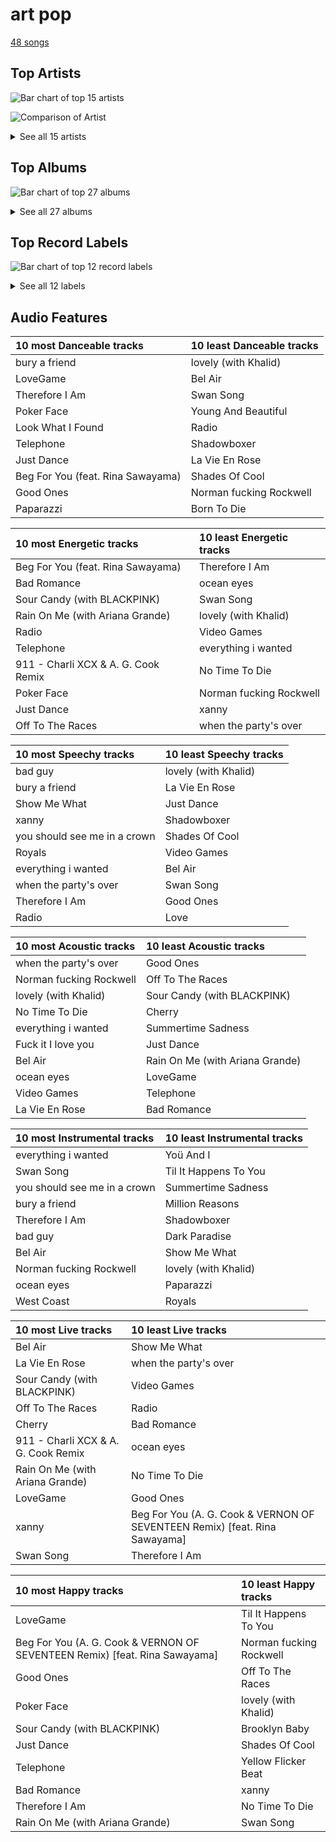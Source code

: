 # art pop

[48 songs](art_pop_tracks.md)

## Top Artists

![Bar chart of top 15 artists](../images/genres/art_pop/artists.png)

![Comparison of Artist](../images/genres/art_pop/artists_comparison.png)


<details>
<summary>See all 15 artists</summary>

|   Number of Tracks | Art                                                                                              | Artist                                       | 🔗                                                           |
|-------------------:|:-------------------------------------------------------------------------------------------------|:---------------------------------------------|:------------------------------------------------------------|
|                 17 | <img src="https://i.scdn.co/image/ab6761610000e5ebb99cacf8acd5378206767261" alt="" width="50" /> | [Lana Del Rey](../artists/lana_del_rey.md)   | [🔗](https://open.spotify.com/artist/00FQb4jTyendYWaN8pK0wa) |
|                 14 | <img src="https://i.scdn.co/image/ab6761610000e5ebc8d3d98a1bccbe71393dbfbf" alt="" width="50" /> | [Lady Gaga](../artists/lady_gaga.md)         | [🔗](https://open.spotify.com/artist/1HY2Jd0NmPuamShAr6KMms) |
|                 10 | <img src="https://i.scdn.co/image/ab6761610000e5ebd8b9980db67272cb4d2c3daf" alt="" width="50" /> | [Billie Eilish](../artists/billie_eilish.md) | [🔗](https://open.spotify.com/artist/6qqNVTkY8uBg9cP3Jd7DAH) |
|                  4 | <img src="https://i.scdn.co/image/ab6761610000e5eb576cb43281160e345f728b71" alt="" width="50" /> | Charli XCX                                   | [🔗](https://open.spotify.com/artist/25uiPmTg16RbhZWAqwLBy5) |
|                  3 | <img src="https://i.scdn.co/image/ab6761610000e5eb9df0f924a5e609c8da143cd5" alt="" width="50" /> | A. G. Cook                                   | [🔗](https://open.spotify.com/artist/335TWGWGFan4vaacJzSiU8) |
|                  2 | <img src="https://i.scdn.co/image/ab6761610000e5ebd6442ba68c144b0c84b207a4" alt="" width="50" /> | Rina Sawayama                                | [🔗](https://open.spotify.com/artist/2KEqzdPS7M5YwGmiuPTdr5) |
|                  2 | <img src="https://i.scdn.co/image/ab6761610000e5ebc4902f080d3620b3e6da80c3" alt="" width="50" /> | Lorde                                        | [🔗](https://open.spotify.com/artist/163tK9Wjr9P9DmM0AVK7lm) |
|                  1 | <img src="https://i.scdn.co/image/ab6761610000e5eb2c44e078944196a8c1eec256" alt="" width="50" /> | Colby O'Donis                                | [🔗](https://open.spotify.com/artist/7fObcBw9VM3x7ntWKCYl0z) |
|                  1 | <img src="https://i.scdn.co/image/ab6761610000e5eb676338904deb80cffb568216" alt="" width="50" /> | [Beyoncé](../artists/beyonc_.md)             | [🔗](https://open.spotify.com/artist/6vWDO969PvNqNYHIOW5v0m) |
|                  1 | <img src="https://i.scdn.co/image/ab6761610000e5eb31072db9da0311ecfabe96bf" alt="" width="50" /> | Khalid                                       | [🔗](https://open.spotify.com/artist/6LuN9FCkKOj5PcnpouEgny) |
|                  1 | <img src="https://i.scdn.co/image/ab6761610000e5ebcdce7620dc940db079bf4952" alt="" width="50" /> | [Ariana Grande](../artists/ariana_grande.md) | [🔗](https://open.spotify.com/artist/66CXWjxzNUsdJxJ2JdwvnR) |
|                  1 | <img src="https://i.scdn.co/image/ab6761610000e5ebc9690bc711d04b3d4fd4b87c" alt="" width="50" /> | [BLACKPINK](../artists/blackpink.md)         | [🔗](https://open.spotify.com/artist/41MozSoPIsD1dJM0CLPjZF) |
|                  1 | <img src="https://i.scdn.co/image/ab6761610000e5ebf178cbda9bd9a389581ff021" alt="" width="50" /> | Fiona Apple                                  | [🔗](https://open.spotify.com/artist/3g2kUQ6tHLLbmkV7T4GPtL) |
|                  1 | <img src="https://i.scdn.co/image/ab6761610000e5eba8b955d42229e4cbd03d4cd8" alt="" width="50" /> | VERNON                                       | [🔗](https://open.spotify.com/artist/2Y34b9AOK30zXgL7cAH4NG) |
|                  1 | <img src="https://i.scdn.co/image/ab6761610000e5eb1271f542dad4241c87250fe5" alt="" width="50" /> | Cecile Believe                               | [🔗](https://open.spotify.com/artist/0nZHjqvdLoBy50ZzUH5FNU) |

</details>

## Top Albums

![Bar chart of top 27 albums](../images/genres/art_pop/albums.png)


<details>
<summary>See all 27 albums</summary>

|   Number of Tracks | Art                                                                                              | Album                                                                      | 🔗                                                          |
|-------------------:|:-------------------------------------------------------------------------------------------------|:---------------------------------------------------------------------------|:-----------------------------------------------------------|
|                  6 | <img src="https://i.scdn.co/image/ab67616d0000b273a1c37f3fd969287c03482c3b" alt="" width="50" /> | Born To Die                                                                | [🔗](https://open.spotify.com/album/4X8hAqIWpQyQks2yRhyqs4) |
|                  5 | <img src="https://i.scdn.co/image/ab67616d0000b27350a3147b4edd7701a876c6ce" alt="" width="50" /> | WHEN WE ALL FALL ASLEEP, WHERE DO WE GO?                                   | [🔗](https://open.spotify.com/album/0S0KGZnfBGSIssfF54WSJh) |
|                  4 | <img src="https://i.scdn.co/image/ab67616d0000b273631810af03785dbad83f5c81" alt="" width="50" /> | The Fame                                                                   | [🔗](https://open.spotify.com/album/1jpUMnKpRlng1OJN7LJauV) |
|                  3 | <img src="https://i.scdn.co/image/ab67616d0000b2731624590458126fc8b8c64c2f" alt="" width="50" /> | Ultraviolence (Deluxe)                                                     | [🔗](https://open.spotify.com/album/1ORxRsK3MrSLvh7VQTF01F) |
|                  3 | <img src="https://i.scdn.co/image/ab67616d0000b273879e9318cb9f4e05ee552ac9" alt="" width="50" /> | Norman Fucking Rockwell!                                                   | [🔗](https://open.spotify.com/album/5XpEKORZ4y6OrCZSKsi46A) |
|                  2 | <img src="https://i.scdn.co/image/ab67616d0000b2735c9890c0456a3719eeecd8aa" alt="" width="50" /> | The Fame Monster (Deluxe Edition)                                          | [🔗](https://open.spotify.com/album/6rePArBMb5nLWEaY9aQqL4) |
|                  2 | <img src="https://i.scdn.co/image/ab67616d0000b27395e2fd1accb339fa14878190" alt="" width="50" /> | Lust For Life                                                              | [🔗](https://open.spotify.com/album/7xYiTrbTL57QO0bb4hXIKo) |
|                  2 | <img src="https://i.scdn.co/image/ab67616d0000b2736040effba89b9b00a6f6743a" alt="" width="50" /> | Chromatica                                                                 | [🔗](https://open.spotify.com/album/05c49JgPmL4Uz2ZeqRx5SP) |
|                  2 | <img src="https://i.scdn.co/image/ab67616d0000b273f629eb64fd8ef76a97b154f5" alt="" width="50" /> | CRASH                                                                      | [🔗](https://open.spotify.com/album/1QqipMXWzJhr6yfcNKTp8B) |
|                  2 | <img src="https://i.scdn.co/image/ab67616d0000b273e2d156fdc691f57900134342" alt="" width="50" /> | A Star Is Born Soundtrack                                                  | [🔗](https://open.spotify.com/album/4sLtOBOzn4s3GDUv3c5oJD) |
|                  1 | <img src="https://i.scdn.co/image/ab67616d0000b2738a3f0a3ca7929dea23cd274c" alt="" width="50" /> | lovely (with Khalid)                                                       | [🔗](https://open.spotify.com/album/2sBB17RXTamvj7Ncps15AK) |
|                  1 | <img src="https://i.scdn.co/image/ab67616d0000b273f2248cf6dad1d6c062587249" alt="" width="50" /> | everything i wanted                                                        | [🔗](https://open.spotify.com/album/4i3rAwPw7Ln2YrKDusaWyT) |
|                  1 | <img src="https://i.scdn.co/image/ab67616d0000b273a9f6c04ba168640b48aa5795" alt="" width="50" /> | dont smile at me                                                           | [🔗](https://open.spotify.com/album/7fRrTyKvE4Skh93v97gtcU) |
|                  1 | <img src="https://i.scdn.co/image/ab67616d0000b273d7fb3e4c63020039d1cff6b2" alt="" width="50" /> | Young And Beautiful                                                        | [🔗](https://open.spotify.com/album/1D92WOHWUI2AGQCCdplcXL) |
|                  1 | <img src="https://i.scdn.co/image/ab67616d0000b27374b226f1b53ca4902dedce2a" alt="" width="50" /> | Yellow Flicker Beat (From The Hunger Games: Mockingjay Part 1)             | [🔗](https://open.spotify.com/album/7sg5iqMiDrM2aJqLAmv83V) |
|                  1 | <img src="https://i.scdn.co/image/ab67616d0000b273969438a8091085c2472a0766" alt="" width="50" /> | Til It Happens To You                                                      | [🔗](https://open.spotify.com/album/00qjYaNSNpQCZHhCpAlH60) |
|                  1 | <img src="https://i.scdn.co/image/ab67616d0000b273b254ca0983d65ede8e3d2f7a" alt="" width="50" /> | Tidal                                                                      | [🔗](https://open.spotify.com/album/5gVBXH8MT6zfdRkjp7qT18) |
|                  1 | <img src="https://i.scdn.co/image/ab67616d0000b273187331e276c898d39764cc98" alt="" width="50" /> | Pure Heroine                                                               | [🔗](https://open.spotify.com/album/0rmhjUgoVa17LZuS8xWQ3v) |
|                  1 | <img src="https://i.scdn.co/image/ab67616d0000b2734123029b8c0648e8f1fad18a" alt="" width="50" /> | Paradise                                                                   | [🔗](https://open.spotify.com/album/1JnjcAIKQ9TSJFVFierTB8) |
|                  1 | <img src="https://i.scdn.co/image/ab67616d0000b273f7b7174bef6f3fbfda3a0bb7" alt="" width="50" /> | No Time To Die                                                             | [🔗](https://open.spotify.com/album/5sXSHscDjBez8VF20cSyad) |
|                  1 | <img src="https://i.scdn.co/image/ab67616d0000b2738093238ec0c71ef7c95c8fb1" alt="" width="50" /> | Joanne (Deluxe)                                                            | [🔗](https://open.spotify.com/album/2ZUwFxlWo0gwTsvZ6L4Meh) |
|                  1 | <img src="https://i.scdn.co/image/ab67616d0000b273a3b3f48ca81acacb3ad4ec8a" alt="" width="50" /> | Honeymoon                                                                  | [🔗](https://open.spotify.com/album/2DpEBrjCur1ythIZ10gJWw) |
|                  1 | <img src="https://i.scdn.co/image/ab67616d0000b2732a038d3bf875d23e4aeaa84e" alt="" width="50" /> | Happier Than Ever                                                          | [🔗](https://open.spotify.com/album/0JGOiO34nwfUdDrD612dOp) |
|                  1 | <img src="https://i.scdn.co/image/ab67616d0000b273335b00966a9839d4dde60256" alt="" width="50" /> | Dawn Of Chromatica                                                         | [🔗](https://open.spotify.com/album/3OevODyllQCrhudfLLnV3y) |
|                  1 | <img src="https://i.scdn.co/image/ab67616d0000b2734ba15b951a5cff36133ca5bd" alt="" width="50" /> | Born This Way                                                              | [🔗](https://open.spotify.com/album/2KkMVsxymoNR7hRmBcMttd) |
|                  1 | <img src="https://i.scdn.co/image/ab67616d0000b273b0ed835957dbf3c63184a3bc" alt="" width="50" /> | Beg For You (A. G. Cook & VERNON OF SEVENTEEN Remix) [feat. Rina Sawayama] | [🔗](https://open.spotify.com/album/6snPKZGUbpydW2XJu9ievq) |
|                  1 | <img src="https://i.scdn.co/image/ab67616d0000b2735f4269ee2c76394d8f3d1309" alt="" width="50" /> | 7G                                                                         | [🔗](https://open.spotify.com/album/16NHNs15w1bpkFiBOUgDaB) |

</details>


## Top Record Labels

![Bar chart of top 12 record labels](../images/genres/art_pop/labels.png)


<details>
<summary>See all 12 labels</summary>

|   Number of Tracks | Label                                                                                   |
|-------------------:|:----------------------------------------------------------------------------------------|
|                 20 | [Interscope](../labels/interscope.md)                                                   |
|                 17 | [Polydor Records](../labels/polydor_records.md)                                         |
|                 10 | [Darkroom](../labels/darkroom.md)                                                       |
|                  2 | [Atlantic Records](../labels/atlantic_records.md)                                       |
|                  2 | [A Star is Born OST](../labels/a_star_is_born_ost.md)                                   |
|                  1 | [Work](../labels/work.md)                                                               |
|                  1 | [Universal Music New Zealand Limited](../labels/universal_music_new_zealand_limited.md) |
|                  1 | [PC Music](../labels/pc_music.md)                                                       |
|                  1 | [Mockingjay](../labels/mockingjay.md)                                                   |
|                  1 | [Hunger Games 3](../labels/hunger_games_3.md)                                           |
|                  1 | [Clean Slate](../labels/clean_slate.md)                                                 |
|                  1 | [Atlantic Records UK](../labels/atlantic_records_uk.md)                                 |

</details>


## Audio Features

| 10 most Danceable tracks          | 10 least Danceable tracks   |
|:----------------------------------|:----------------------------|
| bury a friend                     | lovely (with Khalid)        |
| LoveGame                          | Bel Air                     |
| Therefore I Am                    | Swan Song                   |
| Poker Face                        | Young And Beautiful         |
| Look What I Found                 | Radio                       |
| Telephone                         | Shadowboxer                 |
| Just Dance                        | La Vie En Rose              |
| Beg For You (feat. Rina Sawayama) | Shades Of Cool              |
| Good Ones                         | Norman fucking Rockwell     |
| Paparazzi                         | Born To Die                 |

| 10 most Energetic tracks            | 10 least Energetic tracks   |
|:------------------------------------|:----------------------------|
| Beg For You (feat. Rina Sawayama)   | Therefore I Am              |
| Bad Romance                         | ocean eyes                  |
| Sour Candy (with BLACKPINK)         | Swan Song                   |
| Rain On Me (with Ariana Grande)     | lovely (with Khalid)        |
| Radio                               | Video Games                 |
| Telephone                           | everything i wanted         |
| 911 - Charli XCX & A. G. Cook Remix | No Time To Die              |
| Poker Face                          | Norman fucking Rockwell     |
| Just Dance                          | xanny                       |
| Off To The Races                    | when the party's over       |

| 10 most Speechy tracks       | 10 least Speechy tracks   |
|:-----------------------------|:--------------------------|
| bad guy                      | lovely (with Khalid)      |
| bury a friend                | La Vie En Rose            |
| Show Me What                 | Just Dance                |
| xanny                        | Shadowboxer               |
| you should see me in a crown | Shades Of Cool            |
| Royals                       | Video Games               |
| everything i wanted          | Bel Air                   |
| when the party's over        | Swan Song                 |
| Therefore I Am               | Good Ones                 |
| Radio                        | Love                      |

| 10 most Acoustic tracks   | 10 least Acoustic tracks        |
|:--------------------------|:--------------------------------|
| when the party's over     | Good Ones                       |
| Norman fucking Rockwell   | Off To The Races                |
| lovely (with Khalid)      | Sour Candy (with BLACKPINK)     |
| No Time To Die            | Cherry                          |
| everything i wanted       | Summertime Sadness              |
| Fuck it I love you        | Just Dance                      |
| Bel Air                   | Rain On Me (with Ariana Grande) |
| ocean eyes                | LoveGame                        |
| Video Games               | Telephone                       |
| La Vie En Rose            | Bad Romance                     |

| 10 most Instrumental tracks   | 10 least Instrumental tracks   |
|:------------------------------|:-------------------------------|
| everything i wanted           | Yoü And I                      |
| Swan Song                     | Til It Happens To You          |
| you should see me in a crown  | Summertime Sadness             |
| bury a friend                 | Million Reasons                |
| Therefore I Am                | Shadowboxer                    |
| bad guy                       | Dark Paradise                  |
| Bel Air                       | Show Me What                   |
| Norman fucking Rockwell       | lovely (with Khalid)           |
| ocean eyes                    | Paparazzi                      |
| West Coast                    | Royals                         |

| 10 most Live tracks                 | 10 least Live tracks                                                       |
|:------------------------------------|:---------------------------------------------------------------------------|
| Bel Air                             | Show Me What                                                               |
| La Vie En Rose                      | when the party's over                                                      |
| Sour Candy (with BLACKPINK)         | Video Games                                                                |
| Off To The Races                    | Radio                                                                      |
| Cherry                              | Bad Romance                                                                |
| 911 - Charli XCX & A. G. Cook Remix | ocean eyes                                                                 |
| Rain On Me (with Ariana Grande)     | No Time To Die                                                             |
| LoveGame                            | Good Ones                                                                  |
| xanny                               | Beg For You (A. G. Cook & VERNON OF SEVENTEEN Remix) [feat. Rina Sawayama] |
| Swan Song                           | Therefore I Am                                                             |

| 10 most Happy tracks                                                       | 10 least Happy tracks   |
|:---------------------------------------------------------------------------|:------------------------|
| LoveGame                                                                   | Til It Happens To You   |
| Beg For You (A. G. Cook & VERNON OF SEVENTEEN Remix) [feat. Rina Sawayama] | Norman fucking Rockwell |
| Good Ones                                                                  | Off To The Races        |
| Poker Face                                                                 | lovely (with Khalid)    |
| Sour Candy (with BLACKPINK)                                                | Brooklyn Baby           |
| Just Dance                                                                 | Shades Of Cool          |
| Telephone                                                                  | Yellow Flicker Beat     |
| Bad Romance                                                                | xanny                   |
| Therefore I Am                                                             | No Time To Die          |
| Rain On Me (with Ariana Grande)                                            | Swan Song               |
